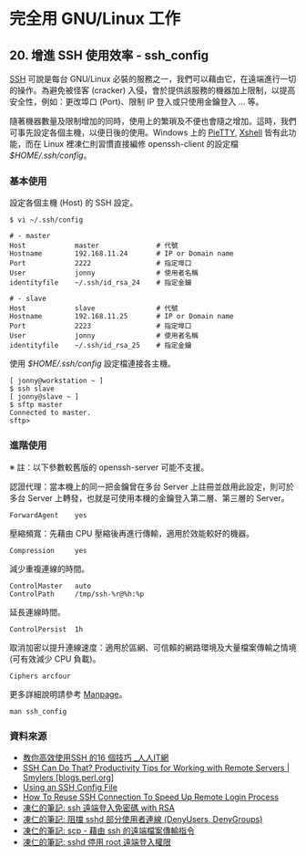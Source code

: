 # 完全用 GNU/Linux 工作

## 20. 增進 SSH 使用效率 - ssh_config

[SSH](http://zh.wikipedia.org/wiki/Secure_Shell) 可說是每台 GNU/Linux 必裝的服務之一，我們可以藉由它，在遠端進行一切的操作。為避免被怪客 (cracker) 入侵，會於提供該服務的機器加上限制，以提高安全性，例如：更改埠口 (Port)、限制 IP 登入或只使用金鑰登入 ... 等。

隨著機器數量及限制增加的同時，使用上的繁瑣及不便也會隨之增加。這時，我們可事先設定各個主機，以便日後的使用。Windows 上的 [PieTTY](http://ntu.csie.org/~piaip/pietty/), [Xshell](http://www.netsarang.com/products/xsh_overview.html) 皆有此功能，而在 Linux 裡凍仁則習慣直接編修 openssh-client 的設定檔 *$HOME/.ssh/config*。

### 基本使用

設定各個主機 (Host) 的 SSH 設定。

	$ vi ~/.ssh/config
	
	# - master
	Host			master				# 代號
	Hostname        192.168.11.24		# IP or Domain name
	Port            2222				# 指定埠口
	User            jonny				# 使用者名稱
	identityfile    ~/.ssh/id_rsa_24	# 指定金鑰

	# - slave
	Host			slave				# 代號
	Hostname        192.168.11.25		# IP or Domain name
	Port            2223				# 指定埠口
	User            jonny				# 使用者名稱
	identityfile    ~/.ssh/id_rsa_25	# 指定金鑰

使用 *$HOME/.ssh/config* 設定檔連接各主機。

	[ jonny@workstation ~ ]
	$ ssh slave
	[ jonny@slave ~ ]
	$ sftp master
	Connected to master.
	sftp> 

### 進階使用

※ 註：以下參數較舊版的 openssh-server 可能不支援。

認證代理：當本機上的同一把金鑰曾在多台 Server 上註冊並啟用此設定，則可於多台 Server 上轉發，也就是可使用本機的金鑰登入第二層、第三層的 Server。

	ForwardAgent    yes						

壓縮頻寬：先藉由 CPU 壓縮後再進行傳輸，適用於效能較好的機器。

	Compression     yes

減少重複連線的時間。
	
	ControlMaster   auto
	ControlPath     /tmp/ssh-%r@%h:%p

延長連線時間。

	ControlPersist  1h

取消加密以提升連線速度：適用於區網、可信賴的網路環境及大量檔案傳輸之情境 (可有效減少 CPU 負載)。

	Ciphers arcfour

更多詳細說明請參考 [Manpage](http://manpages.ubuntu.com/manpages/lucid/man5/ssh_config.5.html)。

	man ssh_config

### 資料來源

- [教你高效使用SSH 的16 個技巧 _人人IT網](http://rritw.com/a/JAVAbiancheng/ANT/20130828/416208.html)
- [SSH Can Do That? Productivity Tips for Working with Remote Servers | Smylers [blogs.perl.org]](http://blogs.perl.org/users/smylers/2011/08/ssh-productivity-tips.html)
- [Using an SSH Config File](https://kb.mediatemple.net/questions/1625/Using+an+SSH+Config+File)
- [How To Reuse SSH Connection To Speed Up Remote Login Process](http://www.cyberciti.biz/faq/linux-unix-reuse-openssh-connection/)
- [凍仁的筆記: ssh 遠端登入免密碼 with RSA](http://note.drx.tw/2010/06/ssh-by-rsa.html)
- [凍仁的筆記: 阻擋 sshd 部分使用者連線 (DenyUsers, DenyGroups)](http://note.drx.tw/2008/03/sshdenyusers-denygroups.html)
- [凍仁的筆記: scp - 藉由 ssh 的遠端檔案傳輸指令](http://note.drx.tw/2008/03/ubuntuscp-part1.html)
- [凍仁的筆記: sshd 停用 root 遠端登入權限](http://note.drx.tw/2008/01/ssh.html)
